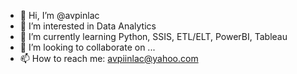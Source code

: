 - 👋 Hi, I’m @avpinlac
- 👀 I’m interested in Data Analytics
- 🌱 I’m currently learning Python, SSIS, ETL/ELT, PowerBI, Tableau
- 💞️ I’m looking to collaborate on ...
- 📫 How to reach me: avpiinlac@yahoo.com

<!---
avpinlac/avpinlac is a ✨ special ✨ repository because its `README.md` (this file) appears on your GitHub profile.
You can click the Preview link to take a look at your changes.
--->
